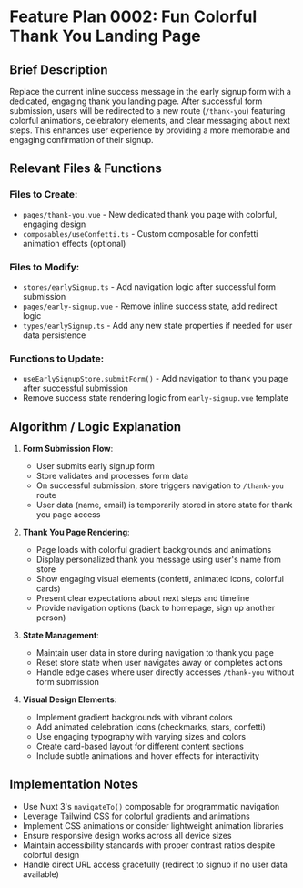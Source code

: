 # Feature Plan 0002: Fun Colorful Thank You Landing Page

## Brief Description
Replace the current inline success message in the early signup form with a dedicated, engaging thank you landing page. After successful form submission, users will be redirected to a new route (`/thank-you`) featuring colorful animations, celebratory elements, and clear messaging about next steps. This enhances user experience by providing a more memorable and engaging confirmation of their signup.

## Relevant Files & Functions

### Files to Create:
- `pages/thank-you.vue` - New dedicated thank you page with colorful, engaging design
- `composables/useConfetti.ts` - Custom composable for confetti animation effects (optional)

### Files to Modify:
- `stores/earlySignup.ts` - Add navigation logic after successful form submission
- `pages/early-signup.vue` - Remove inline success state, add redirect logic
- `types/earlySignup.ts` - Add any new state properties if needed for user data persistence

### Functions to Update:
- `useEarlySignupStore.submitForm()` - Add navigation to thank you page after successful submission
- Remove success state rendering logic from `early-signup.vue` template

## Algorithm / Logic Explanation

1. **Form Submission Flow**:
   - User submits early signup form
   - Store validates and processes form data
   - On successful submission, store triggers navigation to `/thank-you` route
   - User data (name, email) is temporarily stored in store state for thank you page access

2. **Thank You Page Rendering**:
   - Page loads with colorful gradient backgrounds and animations
   - Display personalized thank you message using user's name from store
   - Show engaging visual elements (confetti, animated icons, colorful cards)
   - Present clear expectations about next steps and timeline
   - Provide navigation options (back to homepage, sign up another person)

3. **State Management**:
   - Maintain user data in store during navigation to thank you page
   - Reset store state when user navigates away or completes actions
   - Handle edge cases where user directly accesses `/thank-you` without form submission

4. **Visual Design Elements**:
   - Implement gradient backgrounds with vibrant colors
   - Add animated celebration icons (checkmarks, stars, confetti)
   - Use engaging typography with varying sizes and colors
   - Create card-based layout for different content sections
   - Include subtle animations and hover effects for interactivity

## Implementation Notes
- Use Nuxt 3's `navigateTo()` composable for programmatic navigation
- Leverage Tailwind CSS for colorful gradients and animations
- Implement CSS animations or consider lightweight animation libraries
- Ensure responsive design works across all device sizes
- Maintain accessibility standards with proper contrast ratios despite colorful design
- Handle direct URL access gracefully (redirect to signup if no user data available)
